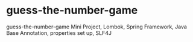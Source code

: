 # guess-the-number-game
guess-the-number-game
Mini Project, Lombok, Spring Framework, Java Base Annotation, properties set up, SLF4J
